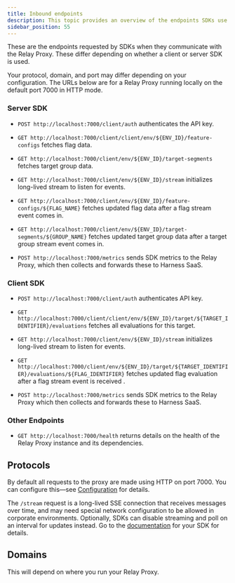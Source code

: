 ```yaml
---
title: Inbound endpoints
description: This topic provides an overview of the endpoints SDKs use when connecting to the Proxy.
sidebar_position: 55
---
```


These are the endpoints requested by SDKs when they communicate with the Relay Proxy. These differ depending on whether a client or server SDK is used.

Your protocol, domain, and port may differ depending on your configuration. The URLs below are for a Relay Proxy running locally on the default port 7000 in HTTP mode.

### Server SDK

* `POST http://localhost:7000/client/auth` authenticates the API key.

* `GET http://localhost:7000/client/client/env/${ENV_ID}/feature-configs` fetches flag data.

* `GET http://localhost:7000/client/env/${ENV_ID}/target-segments` fetches target group data. 

* `GET http://localhost:7000/client/env/${ENV_ID}/stream` initializes long-lived stream to listen for events.

* `GET http://localhost:7000/client/env/${ENV_ID}/feature-configs/${FLAG_NAME}` fetches updated flag data after a flag stream event comes in.

* `GET http://localhost:7000/client/env/${ENV_ID}/target-segments/${GROUP_NAME}` fetches updated target group data after a target group stream event comes in.

* `POST http://localhost:7000/metrics` sends SDK metrics to the Relay Proxy, which then collects and forwards these to Harness SaaS.

### Client SDK
* `POST http://localhost:7000/client/auth` authenticates API key.

* `GET http://localhost:7000/client/client/env/${ENV_ID}/target/${TARGET_IDENTIFIER}/evaluations` fetches all evaluations for this target.

* `GET http://localhost:7000/client/env/${ENV_ID}/stream` initializes long-lived stream to listen for events.

* `GET http://localhost:7000/client/env/${ENV_ID}/target/${TARGET_IDENTIFIER}/evaluations/${FLAG_IDENTIFIER}` fetches updated flag evaluation after a flag stream event is received .

* `POST http://localhost:7000/metrics` sends SDK metrics to the Relay Proxy which then collects and forwards these to Harness SaaS.

### Other Endpoints

* `GET http://localhost:7000/health` returns details on the health of the Relay Proxy instance and its dependencies.


## Protocols

By default all requests to the proxy are made using HTTP on port 7000. You can configure this—see [Configuration](/docs/feature-flags/use-ff/relay-proxy/configuration) for details.

The `/stream` request is a long-lived SSE connection that receives messages over time, and may need special network configuration to be allowed in corporate environments. Optionally, SDKs can disable streaming and poll on an interval for updates instead. Go to the [documentation](/docs/category/use-ff-sdks) for your SDK for details.

## Domains
This will depend on where you run your Relay Proxy. 